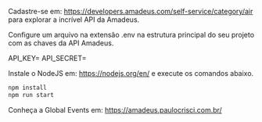 Cadastre-se em: https://developers.amadeus.com/self-service/category/air para explorar a incrível API da Amadeus.

Configure um arquivo na extensão .env na estrutura principal do seu projeto com as chaves da API Amadeus.

API_KEY=
API_SECRET=

Instale o NodeJS em: https://nodejs.org/en/ e execute os comandos abaixo.

```bash
npm install
npm run start
```

Conheça a Global Events em: https://amadeus.paulocrisci.com.br/
